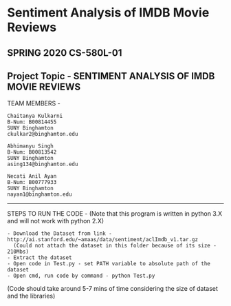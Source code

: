 # Sentiment Analysis of IMDB Movie Reviews

SPRING 2020  CS-580L-01
------------------------------------------------------------------
Project Topic - SENTIMENT ANALYSIS OF IMDB MOVIE REVIEWS
------------------------------------------------------------------

TEAM MEMBERS - 

	Chaitanya Kulkarni		
	B-Num: B00814455
	SUNY Binghamton	
	ckulkar2@binghamton.edu

	Abhimanyu Singh
	B-Num: B00813542
	SUNY Binghamton
	asing134@binghamton.edu

	Necati Anil Ayan
	B-Num: B00777933
	SUNY Binghamton
	nayan1@binghamton.edu

------------------------------------------------------------------
STEPS TO RUN THE CODE -
(Note that this program is written in python 3.X and will not work with python 2.X)
 
	- Download the Dataset from link - http://ai.stanford.edu/~amaas/data/sentiment/aclImdb_v1.tar.gz
	  (Could not attach the dataset in this folder because of its size - 210Mbs)
	- Extract the dataset
	- Open code in Test.py - set PATH variable to absolute path of the dataset
	- Open cmd, run code by command - python Test.py

(Code should take around 5-7 mins of time considering the size of dataset and the libraries)
